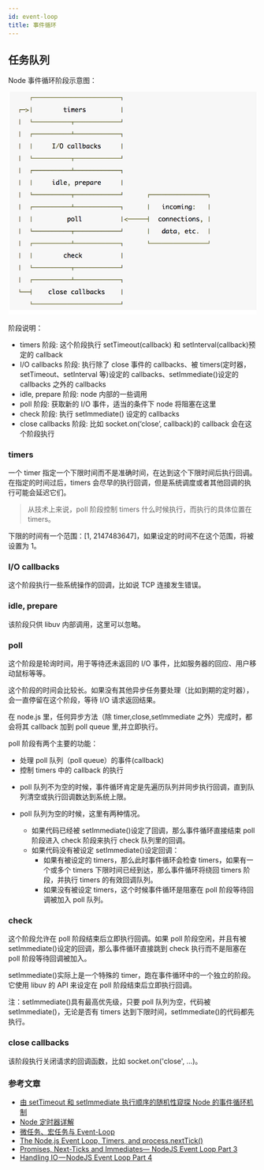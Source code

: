 ```yaml
---
id: event-loop
title: 事件循环
---
```


## 任务队列

Node 事件循环阶段示意图：

![](./pics/event-loop.png)

阶段说明：

- timers 阶段: 这个阶段执行 setTimeout(callback) 和 setInterval(callback)预定的 callback
- I/O callbacks 阶段: 执行除了 close 事件的 callbacks、被 timers(定时器，setTimeout、setInterval 等)设定的 callbacks、setImmediate()设定的 callbacks 之外的 callbacks
- idle, prepare 阶段: node 内部的一些调用
- poll 阶段: 获取新的 I/O 事件，适当的条件下 node 将阻塞在这里
- check 阶段: 执行 setImmediate() 设定的 callbacks
- close callbacks 阶段: 比如 socket.on(‘close’, callback)的 callback 会在这个阶段执行

### timers

一个 timer 指定一个下限时间而不是准确时间，在达到这个下限时间后执行回调。在指定的时间过后，timers 会尽早的执行回调，但是系统调度或者其他回调的执行可能会延迟它们。

> 从技术上来说，poll 阶段控制 timers 什么时候执行，而执行的具体位置在 timers。

下限的时间有一个范围：[1, 2147483647]，如果设定的时间不在这个范围，将被设置为 1。

### I/O callbacks

这个阶段执行一些系统操作的回调，比如说 TCP 连接发生错误。

### idle, prepare

该阶段只供 libuv 内部调用，这里可以忽略。

### poll

这个阶段是轮询时间，用于等待还未返回的 I/O 事件，比如服务器的回应、用户移动鼠标等等。

这个阶段的时间会比较长。如果没有其他异步任务要处理（比如到期的定时器），会一直停留在这个阶段，等待 I/O 请求返回结果。

在 node.js 里，任何异步方法（除 timer,close,setImmediate 之外）完成时，都会将其 callback 加到 poll queue 里,并立即执行。

poll 阶段有两个主要的功能：

- 处理 poll 队列（poll queue）的事件(callback)
- 控制 timers 中的 callback 的执行

* poll 队列不为空的时候，事件循环肯定是先遍历队列并同步执行回调，直到队列清空或执行回调数达到系统上限。

* poll 队列为空的时候，这里有两种情况。
  - 如果代码已经被 setImmediate()设定了回调，那么事件循环直接结束 poll 阶段进入 check 阶段来执行 check 队列里的回调。
  - 如果代码没有被设定 setImmediate()设定回调：
    - 如果有被设定的 timers，那么此时事件循环会检查 timers，如果有一个或多个 timers 下限时间已经到达，那么事件循环将绕回 timers 阶段，并执行 timers 的有效回调队列。
    - 如果没有被设定 timers，这个时候事件循环是阻塞在 poll 阶段等待回调被加入 poll 队列。

### check

这个阶段允许在 poll 阶段结束后立即执行回调。如果 poll 阶段空闲，并且有被 setImmediate()设定的回调，那么事件循环直接跳到 check 执行而不是阻塞在 poll 阶段等待回调被加入。

setImmediate()实际上是一个特殊的 timer，跑在事件循环中的一个独立的阶段。它使用 libuv 的 API 来设定在 poll 阶段结束后立即执行回调。

注：setImmediate()具有最高优先级，只要 poll 队列为空，代码被 setImmediate()，无论是否有 timers 达到下限时间，setImmediate()的代码都先执行。

### close callbacks

该阶段执行关闭请求的回调函数，比如 socket.on('close', ...)。

### 参考文章

- [由 setTimeout 和 setImmediate 执行顺序的随机性窥探 Node 的事件循环机制](https://segmentfault.com/a/1190000013102056)
- [Node 定时器详解](http://www.ruanyifeng.com/blog/2018/02/node-event-loop.html)
- [微任务、宏任务与 Event-Loop](https://juejin.im/post/5b73d7a6518825610072b42b#heading-3)
- [The Node.js Event Loop, Timers, and process.nextTick()](https://nodejs.org/en/docs/guides/event-loop-timers-and-nexttick/)
- [Promises, Next-Ticks and Immediates— NodeJS Event Loop Part 3](https://jsblog.insiderattack.net/promises-next-ticks-and-immediates-nodejs-event-loop-part-3-9226cbe7a6aa)
- [Handling IO — NodeJS Event Loop Part 4](https://jsblog.insiderattack.net/handling-io-nodejs-event-loop-part-4-418062f917d1)
